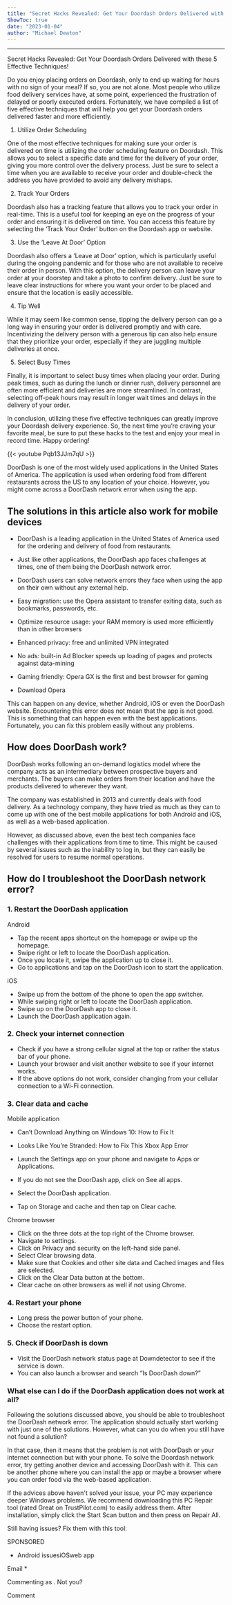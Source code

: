 ```yaml
---
title: "Secret Hacks Revealed: Get Your Doordash Orders Delivered with these 5 Effective Techniques!"
ShowToc: true 
date: "2023-01-04"
author: "Michael Deaton"
---
```

*****
Secret Hacks Revealed: Get Your Doordash Orders Delivered with these 5 Effective Techniques!

Do you enjoy placing orders on Doordash, only to end up waiting for hours with no sign of your meal? If so, you are not alone. Most people who utilize food delivery services have, at some point, experienced the frustration of delayed or poorly executed orders. Fortunately, we have compiled a list of five effective techniques that will help you get your Doordash orders delivered faster and more efficiently.

1. Utilize Order Scheduling

One of the most effective techniques for making sure your order is delivered on time is utilizing the order scheduling feature on Doordash. This allows you to select a specific date and time for the delivery of your order, giving you more control over the delivery process. Just be sure to select a time when you are available to receive your order and double-check the address you have provided to avoid any delivery mishaps.

2. Track Your Orders

Doordash also has a tracking feature that allows you to track your order in real-time. This is a useful tool for keeping an eye on the progress of your order and ensuring it is delivered on time. You can access this feature by selecting the ‘Track Your Order’ button on the Doordash app or website.

3. Use the ‘Leave At Door’ Option

Doordash also offers a ‘Leave at Door’ option, which is particularly useful during the ongoing pandemic and for those who are not available to receive their order in person. With this option, the delivery person can leave your order at your doorstep and take a photo to confirm delivery. Just be sure to leave clear instructions for where you want your order to be placed and ensure that the location is easily accessible.

4. Tip Well

While it may seem like common sense, tipping the delivery person can go a long way in ensuring your order is delivered promptly and with care. Incentivizing the delivery person with a generous tip can also help ensure that they prioritize your order, especially if they are juggling multiple deliveries at once.

5. Select Busy Times

Finally, it is important to select busy times when placing your order. During peak times, such as during the lunch or dinner rush, delivery personnel are often more efficient and deliveries are more streamlined. In contrast, selecting off-peak hours may result in longer wait times and delays in the delivery of your order.

In conclusion, utilizing these five effective techniques can greatly improve your Doordash delivery experience. So, the next time you’re craving your favorite meal, be sure to put these hacks to the test and enjoy your meal in record time. Happy ordering!

{{< youtube Pqb13JJm7qU >}} 



DoorDash is one of the most widely used applications in the United States of America. The application is used when ordering food from different restaurants across the US to any location of your choice. However, you might come across a DoorDash network error when using the app.
 
## The solutions in this article also work for mobile devices
 
- DoorDash is a leading application in the United States of America used for the ordering and delivery of food from restaurants.
 - Just like other applications, the DoorDash app faces challenges at times, one of them being the DoorDash network error.
 - DoorDash users can solve network errors they face when using the app on their own without any external help.

 
- Easy migration: use the Opera assistant to transfer exiting data, such as bookmarks, passwords, etc.
 - Optimize resource usage: your RAM memory is used more efficiently than in other browsers
 - Enhanced privacy: free and unlimited VPN integrated
 - No ads: built-in Ad Blocker speeds up loading of pages and protects against data-mining
 - Gaming friendly: Opera GX is the first and best browser for gaming
 - Download Opera

 
This can happen on any device, whether Android, iOS or even the DoorDash website. Encountering this error does not mean that the app is not good. This is something that can happen even with the best applications. Fortunately, you can fix this problem easily without any problems.
 
## How does DoorDash work?
 
DoorDash works following an on-demand logistics model where the company acts as an intermediary between prospective buyers and merchants. The buyers can make orders from their location and have the products delivered to wherever they want. 
 
The company was established in 2013 and currently deals with food delivery. As a technology company, they have tried as much as they can to come up with one of the best mobile applications for both Android and iOS, as well as a web-based application.
 
However, as discussed above, even the best tech companies face challenges with their applications from time to time. This might be caused by several issues such as the inability to log in, but they can easily be resolved for users to resume normal operations.
 
## How do I troubleshoot the DoorDash network error?
 
### 1. Restart the DoorDash application
 
Android
 
- Tap the recent apps shortcut on the homepage or swipe up the homepage.
 - Swipe right or left to locate the DoorDash application.
 - Once you locate it, swipe the application up to close it.
 - Go to applications and tap on the DoorDash icon to start the application.

 
iOS
 
- Swipe up from the bottom of the phone to open the app switcher.
 - While swiping right or left to locate the DoorDash application.
 - Swipe up on the DoorDash app to close it.
 - Launch the DoorDash application again.

 
### 2. Check your internet connection
 
- Check if you have a strong cellular signal at the top or rather the status bar of your phone.
 - Launch your browser and visit another website to see if your internet works.
 - If the above options do not work, consider changing from your cellular connection to a Wi-Fi connection.

 
### 3. Clear data and cache
 
Mobile application
 
- Can’t Download Anything on Windows 10: How to Fix It
 - Looks Like You’re Stranded: How to Fix This Xbox App Error

 
- Launch the Settings app on your phone and navigate to Apps or Applications.
 - If you do not see the DoorDash app, click on See all apps.
 - Select the DoorDash application.
 - Tap on Storage and cache and then tap on Clear cache.

 
Chrome browser
 
- Click on the three dots at the top right of the Chrome browser.
 - Navigate to settings.
 - Click on Privacy and security on the left-hand side panel.
 - Select Clear browsing data.
 - Make sure that Cookies and other site data and Cached images and files are selected.
 - Click on the Clear Data button at the bottom.
 - Clear cache on other browsers as well if not using Chrome.

 
### 4. Restart your phone
 
- Long press the power button of your phone.
 - Choose the restart option.

 
### 5. Check if DoorDash is down
 
- Visit the DoorDash network status page at Downdetector to see if the service is down.
 - You can also launch a browser and search “Is DoorDash down?”

 
### What else can I do if the DoorDash application does not work at all?
 
Following the solutions discussed above, you should be able to troubleshoot the DoorDash network error. The application should actually start working with just one of the solutions. However, what can you do when you still have not found a solution?
 
In that case, then it means that the problem is not with DoorDash or your internet connection but with your phone. To solve the Doordash network error, try getting another device and accessing DoorDash with it. This can be another phone where you can install the app or maybe a browser where you can order food via the web-based application.
 

 
If the advices above haven't solved your issue, your PC may experience deeper Windows problems. We recommend downloading this PC Repair tool (rated Great on TrustPilot.com) to easily address them. After installation, simply click the Start Scan button and then press on Repair All.
 
Still having issues? Fix them with this tool:
 
SPONSORED
 
- Android issuesiOSweb app

 
Email * 
 

Commenting as .
Not you?

 
Comment 





